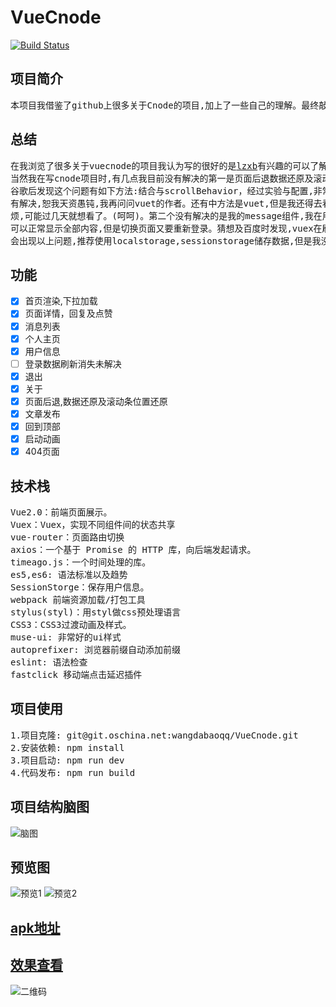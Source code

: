 # VueCnode
[![Build Status](https://www.travis-ci.org/wangdabaoqq/VueCnode.svg?branch=master)](https://www.travis-ci.org/wangdabaoqq/VueCnode)

## 项目简介</h2>
<pre>
本项目我借鉴了github上很多关于Cnode的项目,加上了一些自己的理解。最终敲定了VueCnode,当然我只能说是搬运工,项目采用的是vue技术构建.
</pre>

## 总结
<pre>
在我浏览了很多关于vuecnode的项目我认为写的很好的是<a href="https://github.com/lzxb/vue-cnode">lzxb</a>有兴趣的可以了解下。
当然我在写cnode项目时,有几点我目前没有解决的第一是页面后退数据还原及滚动条位置还原,我百度及
谷歌后发现这个问题有如下方法:结合<keep-alive>与scrollBehavior，经过实验与配置,非常好的没
有解决,恕我天资愚钝,我再问问vuet的作者。还有中方法是vuet,但是我还得去看文档百度,略觉得麻
烦,可能过几天就想看了。(呵呵)。第二个没有解决的是我的message组件,我在用accesstoken登录后
可以正常显示全部内容,但是切换页面又要重新登录。猜想及百度时发现,vuex在刷新时会清空数据,所以
会出现以上问题,推荐使用localstorage,sessionstorage储存数据,但是我没有搞定。目前就是这样。
</pre>

## 功能
- [x] 首页渲染,下拉加载
- [x] 页面详情，回复及点赞
- [x] 消息列表
- [x] 个人主页
- [x] 用户信息
- [ ] 登录数据刷新消失未解决
- [x] 退出
- [x] 关于
- [x] 页面后退,数据还原及滚动条位置还原 
- [x] 文章发布
- [x] 回到顶部
- [x] 启动动画
- [x] 404页面

## 技术栈
<pre>
Vue2.0：前端页面展示。
Vuex：Vuex，实现不同组件间的状态共享
vue-router：页面路由切换
axios：一个基于 Promise 的 HTTP 库，向后端发起请求。
timeago.js：一个时间处理的库。
es5,es6: 语法标准以及趋势
SessionStorge：保存用户信息。
webpack 前端资源加载/打包工具
stylus(styl)：用styl做css预处理语言
CSS3：CSS3过渡动画及样式。
muse-ui: 非常好的ui样式
autoprefixer: 浏览器前缀自动添加前缀
eslint: 语法检查
fastclick 移动端点击延迟插件
</pre>

## 项目使用
<pre>
1.项目克隆: git@git.oschina.net:wangdabaoqq/VueCnode.git
2.安装依赖: npm install
3.项目启动: npm run dev
4.代码发布: npm run build
</pre>

## 项目结构脑图
![脑图](http://op2gvlcz7.bkt.clouddn.com/vue.png)

## 预览图
![预览1](http://op2gvlcz7.bkt.clouddn.com/cv.png)
![预览2](http://op2gvlcz7.bkt.clouddn.com/SD.png)

## [apk地址](http://ou2hsk5xb.bkt.clouddn.com/node.apk) 

## [效果查看](http://Cnode.tyty.me)
![二维码](http://op2gvlcz7.bkt.clouddn.com/F.png)

